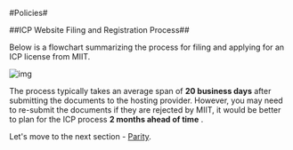 #Policies#

##ICP Website Filing and Registration Process##

Below is a flowchart summarizing the process for filing and applying for an ICP license from MIIT.

![img](https://mncplaybook.azurewebsites.net/Content/Images/planning_explore_policies.png)

The process typically takes an average span of **20 business days** after submitting the documents to the hosting provider. However, you may need to re-submit the documents if they are rejected by MIIT, it would be better to plan for the ICP process **2 months ahead of time** .


Let's move to the next section - [Parity](https://github.com/Azure/AzureGlobalConnectionCenter/edit/master/PlayBook/Planning/Explore/Parity.md).
